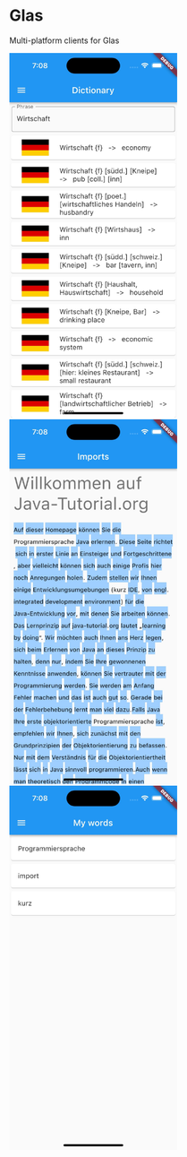 # Glas

Multi-platform clients for Glas

<img alt="Dictionary page screenshot" src="asset/dictionary_page.jpg" width="300"/>
<img alt="Import page screenshot" src="asset/import_page.jpg" width="300"/>
<img alt="My words page screenshot" src="asset/my_words_page.jpg" width="300"/>
